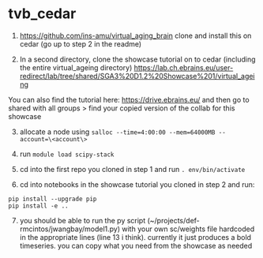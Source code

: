 # tvb_cedar

1) https://github.com/ins-amu/virtual_aging_brain
clone and install this on cedar (go up to step 2 in the readme)

2) In a second directory, clone the showcase tutorial on to cedar (including the entire virtual_ageing directory)
https://lab.ch.ebrains.eu/user-redirect/lab/tree/shared/SGA3%20D1.2%20Showcase%201/virtual_ageing

You can also find the tutorial here:
https://drive.ebrains.eu/
and then go to shared with all groups > find your copied version of the collab for this showcase

3) allocate a node using `salloc --time=4:00:00 --mem=64000MB --account=\<account\>`

4) run `module load scipy-stack`

5) cd into the first repo you cloned in step 1 and run `. env/bin/activate`

6) cd into notebooks in the showcase tutorial you cloned in step 2 and run:
   <br>
```
pip install --upgrade pip
pip install -e ..
```

7) you should be able to run the py script (~/projects/def-rmcintos/jwangbay/model1.py) with your own sc/weights file hardcoded in the appropriate lines (line 13 i think). currently it just produces a bold timeseries. you can copy what you need from the showcase as needed



